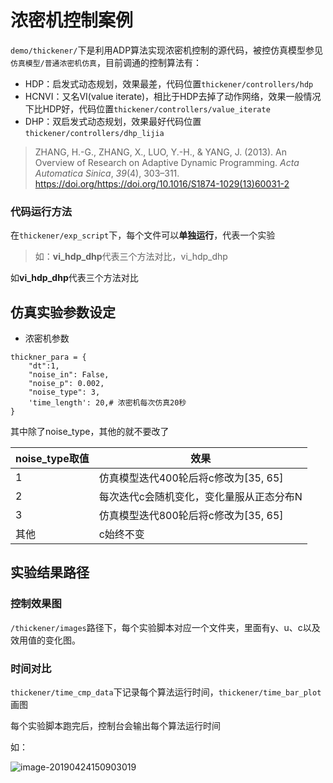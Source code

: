 # 浓密机控制案例

```demo/thickener/```下是利用ADP算法实现浓密机控制的源代码，被控仿真模型参见```仿真模型/普通浓密机仿真```，目前调通的控制算法有：

- HDP：启发式动态规划，效果最差，代码位置```thickener/controllers/hdp```
- HCNVI：又名VI(value iterate)，相比于HDP去掉了动作网络，效果一般情况下比HDP好，代码位置```thickener/controllers/value_iterate```
- DHP：双启发式动态规划，效果最好代码位置```thickener/controllers/dhp_lijia```

> ZHANG, H.-G., ZHANG, X., LUO, Y.-H., & YANG, J. (2013). An Overview of Research on Adaptive Dynamic Programming. *Acta Automatica Sinica*, *39*(4), 303–311. https://doi.org/https://doi.org/10.1016/S1874-1029(13)60031-2

### 代码运行方法

在```thickener/exp_script```下，每个文件可以**单独运行**，代表一个实验

>  如：**vi_hdp_dhp**代表三个方法对比，vi_hdp_dhp

如**vi_hdp_dhp**代表三个方法对比



## 仿真实验参数设定

- 浓密机参数

```
thickner_para = {
    "dt":1,
    "noise_in": False,
    "noise_p": 0.002,
    "noise_type": 3,
    'time_length': 20,# 浓密机每次仿真20秒
}
```

其中除了noise_type，其他的就不要改了

| noise_type取值 | 效果                                     |
| -------------- | ---------------------------------------- |
| 1              | 仿真模型迭代400轮后将c修改为[35, 65]     |
| 2              | 每次迭代c会随机变化，变化量服从正态分布N |
| 3              | 仿真模型迭代800轮后将c修改为[35, 65]     |
| 其他           | c始终不变                                |

## 实验结果路径

### 控制效果图

```/thickener/images```路径下，每个实验脚本对应一个文件夹，里面有y、u、c以及效用值的变化图。

### 时间对比

```thickener/time_cmp_data```下记录每个算法运行时间，```thickener/time_bar_plot```画图

每个实验脚本跑完后，控制台会输出每个算法运行时间

如：

![image-20190424150903019](浓密机控制案例.assets/image-20190424150903019.png)

